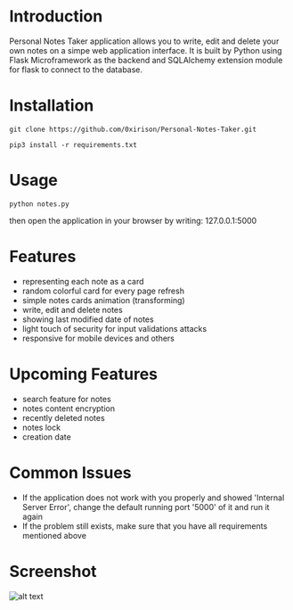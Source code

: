 # Introduction
Personal Notes Taker application allows you to write, edit and delete your own notes on a simpe web application interface. It is built by Python using Flask Microframework as the backend and SQLAlchemy extension module for flask to connect to the database.

# Installation
```
git clone https://github.com/0xirison/Personal-Notes-Taker.git
```
```
pip3 install -r requirements.txt
```

# Usage
```
python notes.py
```
then open the application in your browser by writing: 127.0.0.1:5000


# Features
- representing each note as a card
- random colorful card for every page refresh
- simple notes cards animation (transforming)
- write, edit and delete notes
- showing last modified date of notes
- light touch of security for input validations attacks
- responsive for mobile devices and others

# Upcoming Features
- search feature for notes
- notes content encryption
- recently deleted notes
- notes lock
- creation date

# Common Issues
- If the application does not work with you properly and showed 'Internal Server Error', change the default running port '5000' of it and run it again
- If the problem still exists, make sure that you have all requirements mentioned above

# Screenshot
![alt text](https://i.postimg.cc/yN0nB1cQ/notes.png)

